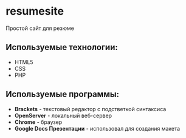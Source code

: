 # resumesite

Простой сайт для резюме

## Используемые технологии:
* HTML5
* CSS
* PHP


## Используемые программы:
* __Brackets__ - текстовый редактор с подстветкой синтаксиса
* __OpenServer__ - локальный веб-сервер
* __Chrome__ - браузер
* __Google Docs Презентации__ - использовал для создания макета
